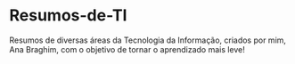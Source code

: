 # Resumos-de-TI
Resumos de diversas áreas da Tecnologia da Informação, criados por mim, Ana Braghim, com o objetivo de tornar o aprendizado mais leve!
